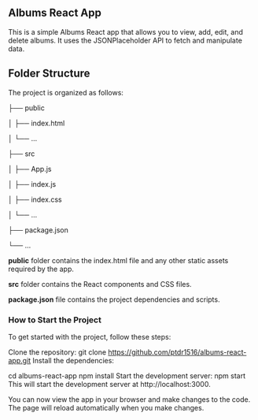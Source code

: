 ## Albums React App
This is a simple Albums React app that allows you to view, add, edit, and delete albums. It uses the JSONPlaceholder API to fetch and manipulate data.

## Folder Structure
The project is organized as follows:

├── public

│   ├── index.html

│   └── ...

├── src

│   ├── App.js

│   ├── index.js

│   ├── index.css

│   └── ...

├── package.json

└── ...

**public** folder contains the index.html file and any other static assets required by the app.

**src** folder contains the React components and CSS files.

**package.json** file contains the project dependencies and scripts.

### How to Start the Project
To get started with the project, follow these steps:

Clone the repository:
git clone https://github.com/ptdr1516/albums-react-app.git
Install the dependencies:

cd albums-react-app
npm install
Start the development server:
npm start
This will start the development server at http://localhost:3000.

You can now view the app in your browser and make changes to the code. The page will reload automatically when you make changes.







